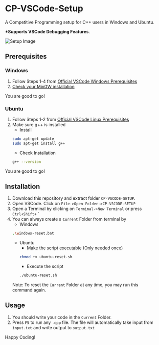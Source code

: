 # CP-VSCode-Setup
A Competitive Programming setup for C++ users in Windows and Ubuntu.

__*Supports VSCode Debugging Features__.

![Setup Image](https://user-images.githubusercontent.com/37595244/96286373-2ef39500-0fd8-11eb-883e-363dea77a942.png)

## **Prerequisites**

### Windows
1) Follow Steps 1-4 from [Official VSCode Windows Prerequisites](https://code.visualstudio.com/docs/cpp/config-mingw#_prerequisites)
1) [Check your MinGW installation](https://code.visualstudio.com/docs/cpp/config-mingw#_check-your-mingw-installation)

You are good to go!

### Ubuntu
1) Follow Steps 1-2 from [Official VSCode Linux Prerequisites](https://code.visualstudio.com/docs/cpp/config-linux#_prerequisites)
1) Make sure g++ is installed
    * Install
    ```bash
    sudo apt-get update
    sudo apt-get install g++
    ```
    * Check Installation
    ```bash
    g++ --version
    ```

You are good to go!

## Installation
1) Download this repository and extract folder `CP-VSCODE-SETUP`.
1) Open VSCode. Click on `File->Open Folder->CP-VSCODE-SETUP`
1) Open a Terminal by clicking on `Terminal->New Terminal` or press `Ctrl+Shift+` `
1) You can always create a `Current` Folder from terminal by
    * Windows
    ```bash
    .\windows-reset.bat
    ```
    * Ubuntu
        * Make the script executable (Only needed once)
        ```bash
        chmod +x ubuntu-reset.sh
        ```
        * Execute the script
        ```bash
        ./ubuntu-reset.sh
        ```
    Note: To reset the `Current` Folder at any time, you may run this command again.

## Usage
1) You should write your code in the `Current` Folder.
1) Press `F5` to run any `.cpp` file. The file will automatically take input from `input.txt` and write output to `output.txt`

Happy Coding!
